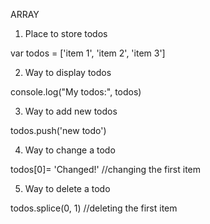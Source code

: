 ARRAY

1. Place to store todos

var todos = ['item 1', 'item 2', 'item 3'] 

2. Way to display todos

console.log("My todos:", todos)

3. Way to add new todos

todos.push('new todo')

4. Way to change a todo

todos[0]= 'Changed!' //changing the first item

5. Way to delete a todo

todos.splice(0, 1) //deleting the first item